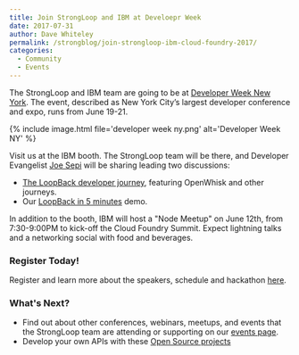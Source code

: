 ```yaml
---
title: Join StrongLoop and IBM at Develoepr Week
date: 2017-07-31
author: Dave Whiteley
permalink: /strongblog/join-strongloop-ibm-cloud-foundry-2017/
categories:
  - Community
  - Events
---
```


The StrongLoop and IBM team are going to be at [Developer Week New York](http://www.developerweek.com/NYC/). The event, described as New York City’s largest developer conference and expo, runs from June 19-21.

{% include image.html file='developer week ny.png' alt='Developer Week NY' %}
<!--more-->
Visit us at the IBM booth. The StrongLoop team will be there, and Developer Evangelist [Joe Sepi](https://twitter.com/joe_sepi) will be sharing leading two discussions: 

- [The LoopBack developer journey](https://developer.ibm.com/code/journeys/unlock-enterprise-data-using-apis/), featuring OpenWhisk and other journeys.
- Our [LoopBack in 5 minutes](http://developer.ibm.com/apiconnect/2017/03/09/loopback-in-5-minutes/) demo.

In addition to the booth, IBM will host a "Node Meetup" on June 12th, from 7:30-9:00PM to kick-off the Cloud Foundry Summit. Expect lightning talks and a networking social with food and beverages. 

### Register Today!

Register and learn more about the speakers, schedule and hackathon [here](http://www.developerweek.com/NYC/). 

### What's Next?

- Find out about other conferences, webinars, meetups, and events that the StrongLoop team are attending or supporting on our [events page](https://strongloop.com/events/).
- Develop your own APIs with these [Open Source projects](https://strongloop.com/projects/)

